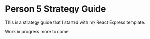 # Person 5 Strategy Guide
This is a strategy guide that I started with my React Express template.

Work in progress more to come

